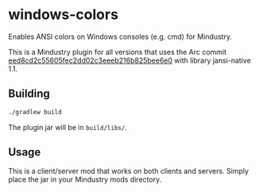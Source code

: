 # windows-colors

Enables ANSI colors on Windows consoles (e.g. cmd) for Mindustry.

This is a Mindustry plugin for all versions that uses the Arc commit [eed8cd2c55605fec2dd02c3eeeb216b825bee6e0](https://github.com/Anuken/Arc/commit/eed8cd2c55605fec2dd02c3eeeb216b825bee6e0) with library jansi-native 1.1.

## Building

```bash
./gradlew build
```

The plugin jar will be in `build/libs/`.

## Usage

This is a client/server mod that works on both clients and servers. Simply place the jar in your Mindustry mods directory.
